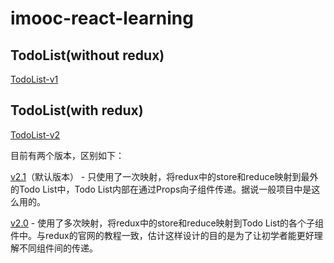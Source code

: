 # imooc-react-learning

## TodoList(without redux)

[TodoList-v1](https://github.com/lihs-learning/imooc-react-learning/tree/todo-list-v1)

## TodoList(with redux)

[TodoList-v2](https://github.com/lihs-learning/imooc-react-learning/tree/todo-list-v2)

目前有两个版本，区别如下：

[v2.1](https://github.com/lihs-learning/imooc-react-learning/tree/list-v2.1)（默认版本） - 只使用了一次映射，将redux中的store和reduce映射到最外的Todo List中，Todo List内部在通过Props向子组件传递。据说一般项目中是这么用的。

[v2.0](https://github.com/lihs-learning/imooc-react-learning/tree/list-v2.0) - 使用了多次映射，将redux中的store和reduce映射到Todo List的各个子组件中。与redux的官网的教程一致，估计这样设计的目的是为了让初学者能更好理解不同组件间的传递。
